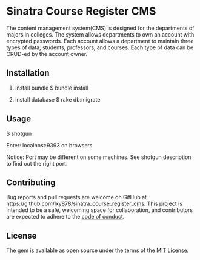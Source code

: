 # Sinatra Course Register CMS

The content management system(CMS) is designed for the departments of majors in colleges. The system allows departments to own an account with encrypted passwords. Each account allows a department to maintain three types of data, students, professors, and courses. Each type of data can be CRUD-ed by the account owner.


## Installation
1. install bundle
 $ bundle install

2. install database
 $ rake db:migrate

## Usage
 $ shotgun
 
Enter: localhost:9393 on browsers

Notice: Port may be different on some mechines. See shotgun description to find out the right port.

## Contributing

Bug reports and pull requests are welcome on GitHub at https://github.com/lxy878/sinatra_course_register_cms. This project is intended to be a safe, welcoming space for collaboration, and contributors are expected to adhere to the [code of conduct](https://github.com/lxy878/sinatra_course_register_cms/blob/master/CODE_OF_CONDUCT.md).

## License

The gem is available as open source under the terms of the [MIT License](https://opensource.org/licenses/MIT).